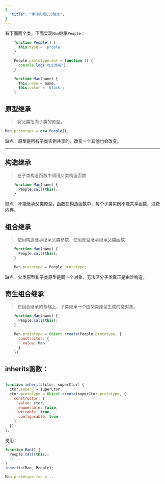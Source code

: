 ```yaml
---
{
  "title": "手动实现ES5继承",
}
---
```

有下面两个类，下面实现`Man`继承`People`：

```js
    function People() {
      this.type = 'prople'
    }

    People.prototype.eat = function () {
      console.log('吃东西啦');
    }

    function Man(name) {
      this.name = name;
      this.color = 'black';
    }

```

## 原型继承

> 将父类指向子类的原型。

```js
Man.prototype = new People();
```

缺点：原型是所有子类实例共享的，改变一个其他也会改变。

---

## 构造继承

> 在子类构造函数中调用父类构造函数

```js
    function Man(name) {
      People.call(this);
    }
```

缺点：不能继承父类原型，函数在构造函数中，每个子类实例不能共享函数，浪费内存。

## 组合继承

> 使用构造继承继承父类参数，使用原型继承继承父类函数

```js
    function Man(name) {
      People.call(this);
    }

    Man.prototype = People.prototype;
```

缺点：父类原型和子类原型是同一个对象，无法区分子类真正是由谁构造。

## 寄生组合继承

> 在组合继承的基础上，子类继承一个由父类原型生成的空对象。

```js
    function Man(name) {
      People.call(this);
    }

    Man.prototype = Object.create(People.prototype, {
      constructor: {
        value: Man
      }
    })

```


## inherits函数：

```js

function inherits(ctor, superCtor) {
  ctor.super_ = superCtor;
  ctor.prototype = Object.create(superCtor.prototype, {
    constructor: {
      value: ctor,
      enumerable: false,
      writable: true,
      configurable: true
    }
  });
}; 
```

使用：

```js
function Man() {
  People.call(this);
  //...
}
inherits(Man, People);

Man.prototype.fun = ...

```



